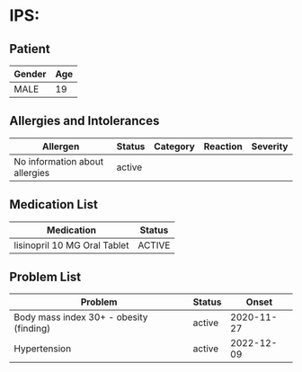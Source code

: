 # IPS:

## Patient

|Gender|Age|
|---|---|
|MALE|19|

## Allergies and Intolerances

|Allergen|Status|Category|Reaction|Severity|
|---|---|---|---|---|
|No information about allergies|active||||

## Medication List

|Medication|Status|
|---|---|
|lisinopril 10 MG Oral Tablet|ACTIVE|

## Problem List

|Problem|Status|Onset|
|---|---|---|
|Body mass index 30+ - obesity (finding)|active|2020-11-27|
|Hypertension|active|2022-12-09|
